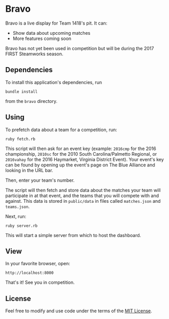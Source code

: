 # Bravo
Bravo is a live display for Team 1418's pit. It can:

* Show data about upcoming matches
* More features coming soon

Bravo has not yet been used in competition but will be during the 2017 FIRST Steamworks season.

## Dependencies
To install this application's dependencies, run

    bundle install

from the `bravo` directory.

## Using
To prefetch data about a team for a competition, run:

    ruby fetch.rb

This script will then ask for an event key (example: `2016cmp` for the 2016 championship, `2010sc` for the 2010 South Carolina/Palmetto Regional, or `2016vahay` for the 2016 Haymarket, Virginia District Event). Your event's key can be found by opening up the event's page on The Blue Alliance and looking in the URL bar.

Then, enter your team's number.

The script will then fetch and store data about the matches your team will participate in at that event, and the teams that you will compete with and against. This data is stored in `public/data` in files called `matches.json` and `teams.json`.

Next, run:

    ruby server.rb

This will start a simple server from which to host the dashboard.

## View
In your favorite browser, open:

    http://localhost:8000

That's it! See you in competition.

## License
Feel free to modify and use code under the terms of the [MIT License](LICENSE).